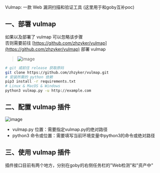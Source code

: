 Vulmap: 一款 Web 漏洞扫描和验证工具 (这里用于和goby互补poc)
## 一、部署 vulmap
如果以及部署了 vulmap 可以忽略该步骤  
否则需要前往 [https://github.com/zhzyker/vulmap](https://github.com/zhzyker/vulmap) 部署 vulmap  
> ![image](https://user-images.githubusercontent.com/32918050/109416983-8da43300-79fc-11eb-9acd-bb64a719d427.png)  
> 

```bash
# git 或前往 release 获取原码
git clone https://github.com/zhzyker/vulmap.git
# 安装所需的 python 依赖
pip3 install -r requirements.txt
# Linux & MacOS & Windows
python3 vulmap.py -u http://example.com
```

## 二、配置 vulmap 插件
![image](https://user-images.githubusercontent.com/32918050/109417139-48cccc00-79fd-11eb-8df9-78277975b8ad.png)

* vulmap.py 位置：需要指定vulmap.py的绝对路径  
* python3 命令或位置：需要填写当前环境变量中python3的命令或绝对路径  

## 三、使用 vulmap 插件
插件接口目前有两个地方，分别在goby的右侧任务栏的"Web检测"和"资产中"  
